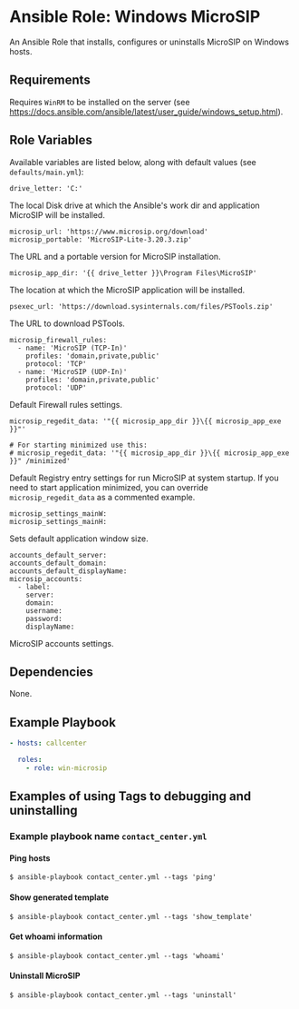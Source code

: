 ﻿# Ansible Role: Windows MicroSIP
An Ansible Role that installs, configures or uninstalls MicroSIP on Windows hosts.

## Requirements
Requires `WinRM` to be installed on the server (see https://docs.ansible.com/ansible/latest/user_guide/windows_setup.html).

## Role Variables
Available variables are listed below, along with default values (see `defaults/main.yml`):

    drive_letter: 'C:'

The local Disk drive at which the Ansible's work dir and application MicroSIP will be installed.

    microsip_url: 'https://www.microsip.org/download'
    microsip_portable: 'MicroSIP-Lite-3.20.3.zip'

The URL and a portable version for MicroSIP installation.

    microsip_app_dir: '{{ drive_letter }}\Program Files\MicroSIP'

The location at which the MicroSIP application will be installed.

    psexec_url: 'https://download.sysinternals.com/files/PSTools.zip'

The URL to download PSTools.

    microsip_firewall_rules:
      - name: 'MicroSIP (TCP-In)'
        profiles: 'domain,private,public'
        protocol: 'TCP'
      - name: 'MicroSIP (UDP-In)'
        profiles: 'domain,private,public'
        protocol: 'UDP'

Default Firewall rules settings.

    microsip_regedit_data: '"{{ microsip_app_dir }}\{{ microsip_app_exe }}"'
    
    # For starting minimized use this:
    # microsip_regedit_data: '"{{ microsip_app_dir }}\{{ microsip_app_exe }}" /minimized'

Default Registry entry settings for run MicroSIP at system startup. 
If you need to start application minimized, you can override `microsip_regedit_data` as a commented example.

    microsip_settings_mainW:
    microsip_settings_mainH:
    
Sets default application window size.     
    
    accounts_default_server:
    accounts_default_domain:
    accounts_default_displayName:
    microsip_accounts:
      - label:
        server:
        domain:
        username:
        password:
        displayName:

MicroSIP accounts settings.

## Dependencies
None.



## Example Playbook

```yaml
- hosts: callcenter  

  roles:
    - role: win-microsip
```

## Examples of using Tags to debugging and uninstalling

### Example playbook name `contact_center.yml`

#### Ping hosts

    $ ansible-playbook contact_center.yml --tags 'ping'

#### Show generated template

    $ ansible-playbook contact_center.yml --tags 'show_template'

#### Get whoami information

    $ ansible-playbook contact_center.yml --tags 'whoami'

#### Uninstall MicroSIP

    $ ansible-playbook contact_center.yml --tags 'uninstall'
